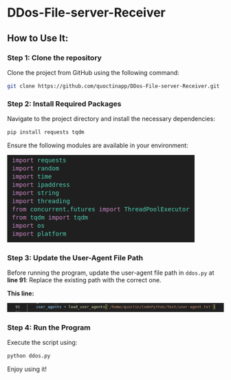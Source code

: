 # DDos-File-server-Receiver

## How to Use It:

### Step 1: Clone the repository
Clone the project from GitHub using the following command:
```bash
git clone https://github.com/quoctinapp/DDos-File-server-Receiver.git
```

### Step 2: Install Required Packages
Navigate to the project directory and install the necessary dependencies:
```bash
pip install requests tqdm
```
Ensure the following modules are available in your environment:

![alt text](https://github.com/quoctinapp/DDos-File-server-Receiver/blob/main/required_module.png?raw=true)

### Step 3: Update the User-Agent File Path
Before running the program, update the user-agent file path in `ddos.py` at **line 91**: Replace the existing path with the correct one.

**This line:**  

![alt text](https://github.com/quoctinapp/DDos-File-server-Receiver/blob/main/Line_91.png?raw=true)

### Step 4: Run the Program
Execute the script using:
```bash
python ddos.py
```
Enjoy using it!

